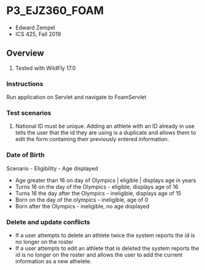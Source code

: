 # P3_EJZ360_FOAM
* Edward Zempel
* ICS 425, Fall 2019

## Overview
1. Tested with WildFly 17.0

### Instructions
Run application on Servlet and navigate to FoamServlet

### Test scenarios
1. National ID must be unique. Adding an athlete with an ID already in use tells the user that the id they are using is a duplicate and allows them to edit the form containing their previously entered information.

### Date of Birth

Scenario - Eligibility  - Age displayed

 * Age greater than 16 on day of Olympics | eligible | displays age in years
 * Turns 16 on the day of the Olympics - eligible, displays age of 16
 * Turns 16 the day after the Olympics - ineligible, displays age of 15
 * Born on the day of the olympics - ineligible, age of 0
 * Born after the Olympics - ineligible, no age displayed
 
### Delete and update conflicts

* If a user attempts to delete an athlete twice the system reports the id is no longer on the roster
* If a user attempts to edit an athlete that is deleted the system reports the id is no longer on the roster and allows the user to add the current information as a new athelete.